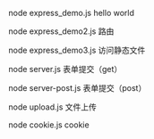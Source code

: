 node express_demo.js 
hello world

node express_demo2.js
路由

node express_demo3.js
访问静态文件

node server.js
表单提交（get）

node server-post.js
表单提交（post）

node upload.js
文件上传

node cookie.js
cookie